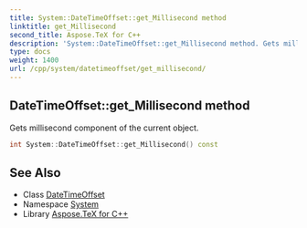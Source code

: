 ```yaml
---
title: System::DateTimeOffset::get_Millisecond method
linktitle: get_Millisecond
second_title: Aspose.TeX for C++
description: 'System::DateTimeOffset::get_Millisecond method. Gets millisecond component of the current object in C++.'
type: docs
weight: 1400
url: /cpp/system/datetimeoffset/get_millisecond/
---
```

## DateTimeOffset::get_Millisecond method


Gets millisecond component of the current object.

```cpp
int System::DateTimeOffset::get_Millisecond() const
```

## See Also

* Class [DateTimeOffset](../)
* Namespace [System](../../)
* Library [Aspose.TeX for C++](../../../)
